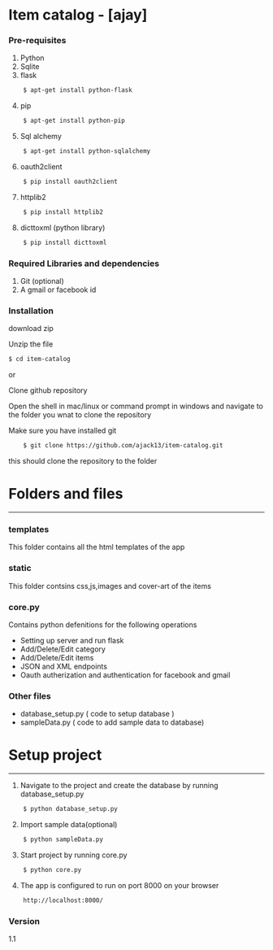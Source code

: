 # Item catalog - [ajay]

### Pre-requisites
1) Python
2) Sqlite
3) flask
```sh
    $ apt-get install python-flask
```
4) pip
```sh
    $ apt-get install python-pip
```
5) Sql alchemy
```sh
    $ apt-get install python-sqlalchemy
```
6) oauth2client
```sh
    $ pip install oauth2client 
```
7) httplib2
```sh
    $ pip install httplib2
```
8) dicttoxml (python library)
```sh
    $ pip install dicttoxml
```
### Required Libraries and dependencies
1) Git (optional)
2) A gmail or facebook id 
### Installation

download zip	

Unzip the file 
```sh
$ cd item-catalog
```
or
    
Clone github repository
	
Open the shell in mac/linux or command prompt in windows and navigate to the folder you wnat to clone the repository
	
Make sure you have installed git
	
```sh
	$ git clone https://github.com/ajack13/item-catalog.git
```
this should clone the repository to the folder

# Folders and files 
-------------------------------------------------------------------------------------------
### templates
This folder contains all the html templates of the app 
### static
This folder contsins css,js,images and cover-art of the items
### core.py
Contains python defenitions for the following operations
* Setting up server and run flask
* Add/Delete/Edit category 
* Add/Delete/Edit items
* JSON and XML endpoints
* Oauth autherization and authentication for facebook and gmail

### Other files
* database_setup.py ( code to setup database )
* sampleData.py ( code to add sample data to database)

# Setup project
--------------------------------------------------------------------------------------------
1) Navigate to the project and create the database by running database_setup.py
```sh
    $ python database_setup.py
```
2) Import sample data(optional)
```sh
    $ python sampleData.py 
```
3) Start project by running core.py
```sh
    $ python core.py
```
4) The app is configured to run on port 8000 on your browser
```sh
    http://localhost:8000/
```


### Version
1.1

